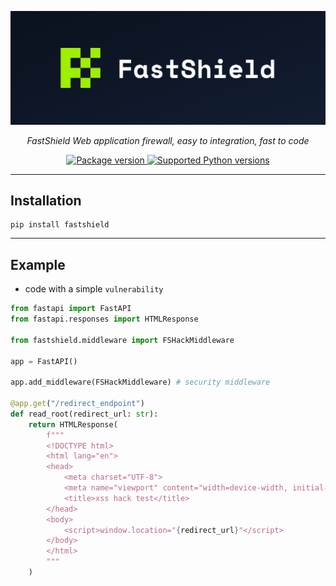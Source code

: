 <p align="center">
  <img src="media/logo-goriz.png" alt="FastShield"></a>
</p>
<p align="center">
    <em>FastShield Web application firewall, easy to integration, fast to code
    </em>
</p>

<p align="center">
<a href="https://pypi.org/project/fastapi" target="_blank">
    <img src="https://img.shields.io/pypi/v/fastshield?color=%2334D058&label=pypi%20package" alt="Package version">
</a>
<a href="https://pypi.org/project/fastapi" target="_blank">
    <img src="https://img.shields.io/pypi/pyversions/fastshield.svg?color=%2334D058" alt="Supported Python versions">
</a>
</p>

---

## Installation
<div class="termy">

```console
pip install fastshield
```
</div>

---
## Example
* code with a simple `vulnerability`
```Python
from fastapi import FastAPI
from fastapi.responses import HTMLResponse

from fastshield.middleware import FSHackMiddleware

app = FastAPI()

app.add_middleware(FSHackMiddleware) # security middleware

@app.get("/redirect_endpoint")
def read_root(redirect_url: str):
    return HTMLResponse(
        f"""
        <!DOCTYPE html>
        <html lang="en">
        <head>
            <meta charset="UTF-8">
            <meta name="viewport" content="width=device-width, initial-scale=1.0">
            <title>xss hack test</title>
        </head>
        <body>
            <script>window.location="{redirect_url}"</script>
        </body>
        </html>
        """
    )

```